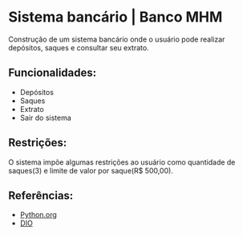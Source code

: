 # Sistema bancário | Banco MHM

Construção de um sistema bancário onde o usuário pode realizar depósitos, saques e consultar seu extrato.



## Funcionalidades:

- Depósitos
- Saques
- Extrato
- Sair do sistema



## Restrições:
O sistema impõe algumas restrições ao usuário como quantidade de saques(3) e limite de valor por saque(R$ 500,00).

## Referências:
- [Python.org](https://docs.python.org/3/reference/index.html)
- [DIO](https://web.dio.me/home)
